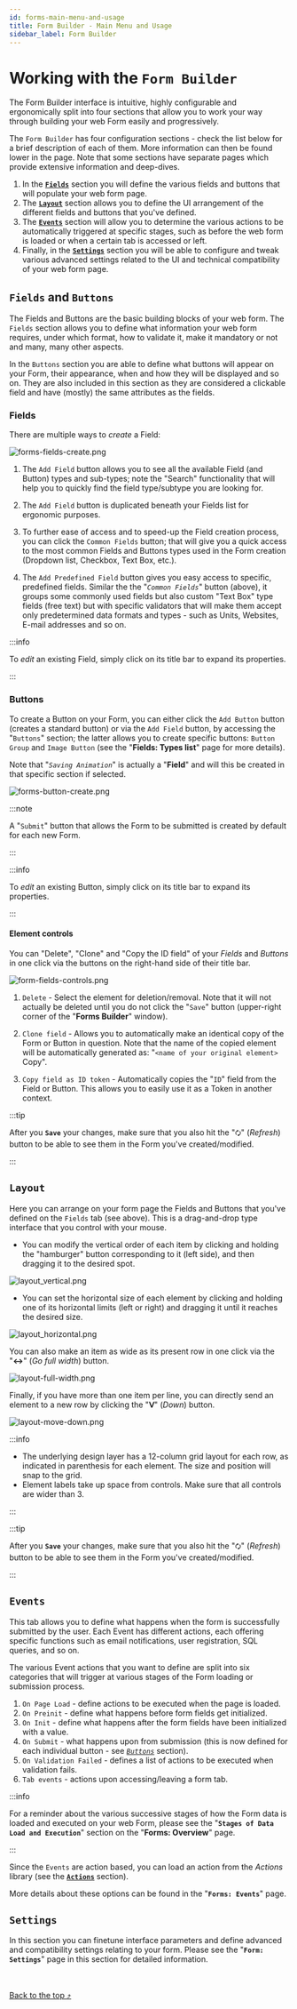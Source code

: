 ```yaml
---
id: forms-main-menu-and-usage
title: Form Builder - Main Menu and Usage
sidebar_label: Form Builder
---
```


# Working with the `Form Builder`

The Form Builder interface is intuitive, highly configurable and ergonomically split into four sections that allow you to work your way through building your web Form easily and progressively.

The `Form Builder` has four configuration sections - check the list below for a brief description of each of them. More information can then be found lower in the page. Note that some sections have separate pages which provide extensive information and deep-dives. 

1. In the [**`Fields`**](#fields-and-buttons) section you will define the various fields and buttons that will populate your web form page.
2. The [**`Layout`**](#layout) section allows you to define the UI arrangement of the different fields and buttons that you've defined.
3. The [**`Events`**](#events) section will allow you to determine the various actions to be automatically triggered at specific stages, such as before the web form is loaded or when a certain tab is accessed or left.
4. Finally, in the [**`Settings`**](#settings) section you will be able to configure and tweak various advanced settings related to the UI and technical compatibility of your web form page. 


## **`Fields`** and **`Buttons`**

The Fields and Buttons are the basic building blocks of your web form. The `Fields` section allows you to define what information your web form requires, under which format, how to validate it, make it mandatory or not and many, many other aspects. 

In the `Buttons` section you are able to define what buttons will appear on your Form, their appearance, when and how they will be displayed and so on. They are also included in this section as they are considered a clickable field and have (mostly) the same attributes as the fields.


### Fields

There are multiple ways to *create* a Field:

<img src="/img/forms-fields-create.png" alt="forms-fields-create.png" ></img>

1. The `Add Field` button allows you to see all the available Field (and Button) types and sub-types; note the "Search" functionality that will help you to quickly find the field type/subtype you are looking for. 
 
2. The `Add Field` button is duplicated beneath your Fields list for ergonomic purposes.

3. To further ease of access and to speed-up the Field creation process, you can click the `Common Fields` button; that will give you a quick access to the most common Fields and Buttons types used in the Form creation (Dropdown list, Checkbox, Text Box, etc.).

4. The `Add Predefined Field` button gives you easy access to specific, predefined fields. Similar the the "*`Common Fields`*" button (above), it groups some commonly used fields but also custom "Text Box" type fields (free text) but with specific validators that will make them accept only predetermined data formats and types - such as Units, Websites, E-mail addresses and so on.

:::info

To *edit* an existing Field, simply click on its title bar to expand its properties. 

:::


### Buttons

To create a Button on your Form, you can either click the `Add Button` button (creates a standard button) or via the `Add Field` button, by accessing the "`Buttons`" section; the latter allows you to create specific buttons: `Button Group` and `Image Button` (see the "**Fields: Types list**" page for more details). 

Note that "*`Saving Animation`*" is actually a "**Field**" and will this be created in that specific section if selected.

<img src="/img/forms-button-create.png" alt="forms-button-create.png" ></img>

:::note

A "`Submit`" button that allows the Form to be submitted is created by default for each new Form. 

:::


:::info

To *edit* an existing Button, simply click on its title bar to expand its properties. 

:::

#### **Element controls**

You can "Delete", "Clone" and "Copy the ID field" of your *Fields* and *Buttons* in one click via the buttons on the right-hand side of their title bar.

<img src="/img/form-fields-controls.png" alt="form-fields-controls.png" ></img>

1. `Delete` - Select the element for deletion/removal. Note that it will not actually be deleted until you do not click the "`Save`" button (upper-right corner of the "**Forms Builder**" window).
   
2. `Clone field` - Allows you to automatically make an identical copy of the Form or Button in question. Note that the name of the copied element will be automatically generated as: "`<name of your original element>` Copy".
   
3. `Copy field as ID token` - Automatically copies the "`ID`" field from the Field or Button. This allows you to easily use it as a Token in another context.

:::tip

After you **`Save`** your changes, make sure that you also hit the "`🗘`" (*Refresh*) button to be able to see them in the Form you've created/modified.

:::


## **`Layout`**

Here you can arrange on your form page the Fields and Buttons that you've defined on the `Fields` tab (see above). This is a drag-and-drop type interface that you control with your mouse.

- You can modify the vertical order of each item by clicking and holding the "hamburger" button corresponding to it (left side), and then dragging it to the desired spot.

<img src="/img/layout_vertical.png" alt="layout_vertical.png" ></img>

- You can set the horizontal size of each element by clicking and holding one of its horizontal limits (left or right) and dragging it until it reaches the desired size.

<img src="/img/layout_horizontal.png" alt="layout_horizontal.png" ></img>

You can also make an item as wide as its present row in one click via the "**↔**" (*Go full width*) button.

<img src="/img/layout-full-width.png" alt="layout-full-width.png" ></img>

Finally, if you have more than one item per line, you can directly send an element to a new row by clicking the "**ᐯ**" (*Down*) button.

<img src="/img/layout-move-down.png" alt="layout-move-down.png" ></img>


:::info
- The underlying design layer has a 12-column grid layout for each row, as indicated in parenthesis for each element. The size and position will snap to the grid. 
- Element labels take up space from controls. Make sure that all controls are wider than 3.

:::

:::tip

After you **`Save`** your changes, make sure that you also hit the "`🗘`" (*Refresh*) button to be able to see them in the Form you've created/modified.

:::

## **`Events`**

This tab allows you to define what happens when the form is successfully submitted by the user. Each Event has different actions, each offering specific functions such as email notifications, user registration, SQL queries, and so on.

The various Event actions that you want to define are split into six categories that will trigger at various stages of the Form loading or submission process. 

1. `On Page Load` - define actions to be executed when the page is loaded.
2. `On Preinit` - define what happens before form fields get initialized.
3. `On Init` - define what happens after the form fields have been initialized with a value.
4. `On Submit` - what happens upon from submission (this is now defined for each individual button - see [*`Buttons`*](#buttons) section).
5. `On Validation Failed` - defines a list of actions to be executed when validation fails.
6. `Tab events` - actions upon accessing/leaving a form tab.

:::info

For a reminder about the various successive stages of how the Form data is loaded and executed on your web Form, please see the "**`Stages of Data Load and Execution`**" section on the "**Forms: Overview**" page. 

:::

Since the `Events` are action based, you can load an action from the *Actions* library (see the <a href="https://learn.plantanapp.com/docs/faq" target="_blank">**`Actions`**</a> section).

More details about these options can be found in the "**`Forms: Events`**" page.


## **`Settings`**

In this section you can finetune interface parameters and define advanced and compatibility settings relating to your form. Please see the "**`Form: Settings`**" page in this section for detailed information.

<br /><br /><a href="#top">Back to the top &#10548;</a>